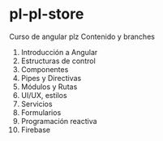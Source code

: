 # pl-pl-store
Curso de angular plz
Contenido y branches
  1. Introducción a Angular
  2. Estructuras de control
  3. Componentes
  4. Pipes y Directivas
  5. Módulos y Rutas
  6. UI/UX, estilos
  7. Servicios
  8. Formularios
  9. Programación reactiva
  10. Firebase
